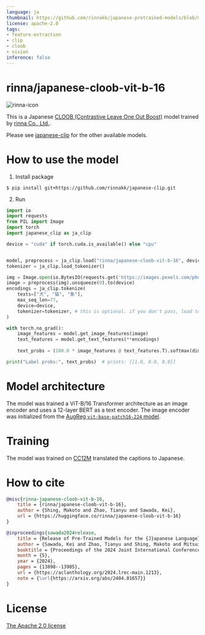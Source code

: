 ```yaml
---
language: ja
thumbnail: https://github.com/rinnakk/japanese-pretrained-models/blob/master/rinna.png
license: apache-2.0
tags:
- feature-extraction
- clip
- cloob
- vision
inference: false
---
```


# rinna/japanese-cloob-vit-b-16

![rinna-icon](./rinna.png)

This is a Japanese [CLOOB (Contrastive Leave One Out Boost)](https://arxiv.org/abs/2110.11316) model trained by [rinna Co., Ltd.](https://corp.rinna.co.jp/).

Please see [japanese-clip](https://github.com/rinnakk/japanese-clip) for the other available models.


# How to use the model


1. Install package

```shell
$ pip install git+https://github.com/rinnakk/japanese-clip.git
```

2. Run

```python
import io
import requests
from PIL import Image
import torch
import japanese_clip as ja_clip

device = "cuda" if torch.cuda.is_available() else "cpu"


model, preprocess = ja_clip.load("rinna/japanese-cloob-vit-b-16", device=device)
tokenizer = ja_clip.load_tokenizer()

img = Image.open(io.BytesIO(requests.get('https://images.pexels.com/photos/2253275/pexels-photo-2253275.jpeg?auto=compress&cs=tinysrgb&dpr=3&h=750&w=1260').content))
image = preprocess(img).unsqueeze(0).to(device)
encodings = ja_clip.tokenize(
    texts=["犬", "猫", "象"],
    max_seq_len=77,
    device=device,
    tokenizer=tokenizer, # this is optional. if you don't pass, load tokenizer each time
)

with torch.no_grad():
    image_features = model.get_image_features(image)
    text_features = model.get_text_features(**encodings)
    
    text_probs = (100.0 * image_features @ text_features.T).softmax(dim=-1)

print("Label probs:", text_probs)  # prints: [[1.0, 0.0, 0.0]]
```
# Model architecture
The model was trained  a ViT-B/16 Transformer architecture as an image encoder and uses a 12-layer BERT as a text encoder. The image encoder was initialized from the [AugReg `vit-base-patch16-224` model](https://github.com/google-research/vision_transformer).

# Training
The model was trained on [CC12M](https://github.com/google-research-datasets/conceptual-12m) translated the captions to Japanese.

# How to cite
```bibtex
@misc{rinna-japanese-cloob-vit-b-16,
    title = {rinna/japanese-cloob-vit-b-16},
    author = {Shing, Makoto and Zhao, Tianyu and Sawada, Kei},
    url = {https://huggingface.co/rinna/japanese-cloob-vit-b-16}
}

@inproceedings{sawada2024release,
    title = {Release of Pre-Trained Models for the {J}apanese Language},
    author = {Sawada, Kei and Zhao, Tianyu and Shing, Makoto and Mitsui, Kentaro and Kaga, Akio and Hono, Yukiya and Wakatsuki, Toshiaki and Mitsuda, Koh},
    booktitle = {Proceedings of the 2024 Joint International Conference on Computational Linguistics, Language Resources and Evaluation (LREC-COLING 2024)},
    month = {5},
    year = {2024},
    pages = {13898--13905},
    url = {https://aclanthology.org/2024.lrec-main.1213},
    note = {\url{https://arxiv.org/abs/2404.01657}}
}
```

# License

[The Apache 2.0 license](https://www.apache.org/licenses/LICENSE-2.0)